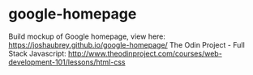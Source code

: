 # google-homepage
Build mockup of Google homepage, view here: https://joshaubrey.github.io/google-homepage/
The Odin Project - Full Stack Javascript: http://www.theodinproject.com/courses/web-development-101/lessons/html-css
